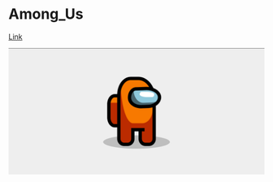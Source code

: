 # Among_Us

[Link](https://koushikdutta99.github.io/Among_Us/)


<img src = "images/Among_Us.png" alt = "Among Us Photo">
